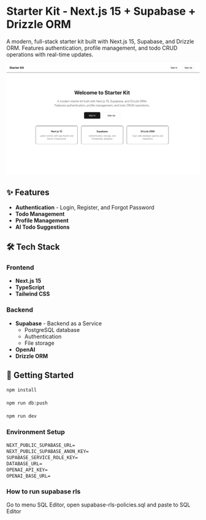 # Starter Kit - Next.js 15 + Supabase + Drizzle ORM

A modern, full-stack starter kit built with Next.js 15, Supabase, and Drizzle ORM. Features authentication, profile management, and todo CRUD operations with real-time updates.

![Screenshot 1](screenshot/home.png)

## ✨ Features
- **Authentication** - Login, Register, and Forgot Password
- **Todo Management**
- **Profile Management**
- **AI Todo Suggestions**

## 🛠️ Tech Stack

### Frontend
- **Next.js 15**
- **TypeScript**
- **Tailwind CSS**

### Backend
- **Supabase** - Backend as a Service
  - PostgreSQL database
  - Authentication
  - File storage
- **OpenAI**
- **Drizzle ORM**

## 🚀 Getting Started

```bash
npm install

npm run db:push

npm run dev
```

### Environment Setup

```env
NEXT_PUBLIC_SUPABASE_URL=
NEXT_PUBLIC_SUPABASE_ANON_KEY=
SUPABASE_SERVICE_ROLE_KEY=
DATABASE_URL=
OPENAI_API_KEY=
OPENAI_BASE_URL=
```

### How to run supabase rls

Go to menu SQL Editor, open supabase-rls-policies.sql and paste to SQL Editor
